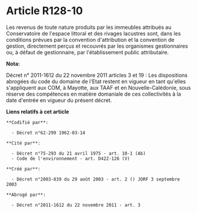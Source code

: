 # Article R128-10

Les revenus de toute nature produits par les immeubles attribués au Conservatoire de l'espace littoral et des rivages
lacustres sont, dans les conditions prévues par la convention d'attribution et la convention de gestion, directement perçus
et recouvrés par les organismes gestionnaires ou, à défaut de gestionnaire, par l'établissement public attributaire.

**Nota:**

Décret n° 2011-1612 du 22 novembre 2011 articles 3 et 19 : Les dispositions abrogées du code du domaine de l'Etat restent en
vigueur en tant qu'elles s'appliquent aux COM, à Mayotte, aux TAAF et en Nouvelle-Calédonie, sous réserve des compétences en
matière domaniale de ces collectivités à la date d'entrée en vigueur du présent décret.

**Liens relatifs à cet article**

	**Codifié par**:

	  - Décret n°62-299 1962-03-14

	**Cité par**:

	  - Décret n°75-293 du 21 avril 1975 - art. 10-1 (Ab)
	  - Code de l'environnement - art. D422-126 (V)

	**Créé par**:

	  - Décret n°2003-839 du 29 août 2003 - art. 2 () JORF 3 septembre 2003

	**Abrogé par**:

	  - Décret n°2011-1612 du 22 novembre 2011 - art. 3

